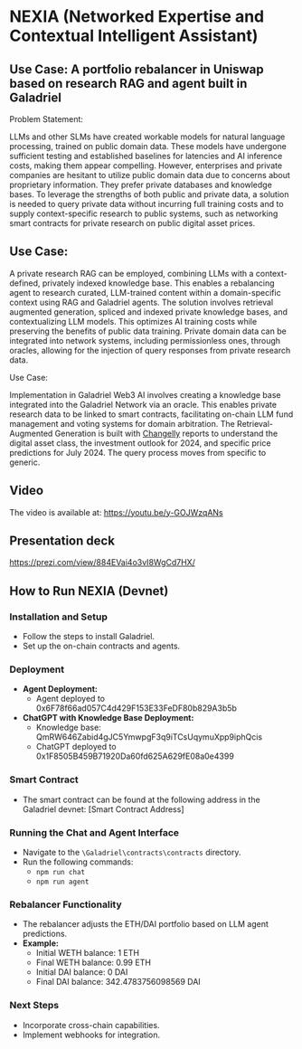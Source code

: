 # NEXIA (Networked Expertise and Contextual Intelligent Assistant)

## Use Case: A portfolio rebalancer in Uniswap based on research RAG and agent built in Galadriel

Problem Statement:

LLMs and other SLMs have created workable models for natural language processing, trained on public domain data. These models have undergone sufficient testing and established baselines for latencies and AI inference costs, making them appear compelling.
However, enterprises and private companies are hesitant to utilize public domain data due to concerns about proprietary information. They prefer private databases and knowledge bases.
To leverage the strengths of both public and private data, a solution is needed to query private data without incurring full training costs and to supply context-specific research to public systems, such as networking smart contracts for private research on public digital asset prices.

## Use Case:

A private research RAG can be employed, combining LLMs with a context-defined, privately indexed knowledge base. This enables a rebalancing agent to research curated, LLM-trained content within a domain-specific context using RAG and Galadriel agents.
The solution involves retrieval augmented generation, spliced and indexed private knowledge bases, and contextualizing LLM models. This optimizes AI training costs while preserving the benefits of public data training.
Private domain data can be integrated into network systems, including permissionless ones, through oracles, allowing for the injection of query responses from private research data.

Use Case:

Implementation in Galadriel Web3 AI involves creating a knowledge base integrated into the Galadriel Network via an oracle. This enables private research data to be linked to smart contracts, facilitating on-chain LLM fund management and voting systems for domain arbitration.
The Retrieval-Augmented Generation is built with [Changelly](https://changelly.com/) reports to understand the digital asset class, the investment outlook for 2024, and specific price predictions for July 2024. The query process moves from specific to generic.

## Video
The video is available at: https://youtu.be/y-GOJWzqANs

## Presentation deck
https://prezi.com/view/884EVai4o3vI8WgCd7HX/

## How to Run NEXIA (Devnet)

### Installation and Setup
* Follow the steps to install Galadriel.
* Set up the on-chain contracts and agents.

### Deployment
* **Agent Deployment:**
  * Agent deployed to 0x6F78f66ad057C4d429F153E33FeDF80b829A3b5b
* **ChatGPT with Knowledge Base Deployment:**
  * Knowledge base: QmRW646Zabid4gJC5YmwpgF3q9iTCsUqymuXpp9iphQcis
  * ChatGPT deployed to 0x1F8505B459B71920Da60fd625A629fE08a0e4399

### Smart Contract
* The smart contract can be found at the following address in the Galadriel devnet: [Smart Contract Address]

### Running the Chat and Agent Interface
* Navigate to the `\Galadriel\contracts\contracts` directory.
* Run the following commands:
  * `npm run chat`
  * `npm run agent`

### Rebalancer Functionality
* The rebalancer adjusts the ETH/DAI portfolio based on LLM agent predictions.
* **Example:**
  * Initial WETH balance: 1 ETH
  * Final WETH balance: 0.99 ETH
  * Initial DAI balance: 0 DAI
  * Final DAI balance: 342.4783756098569 DAI

### Next Steps
* Incorporate cross-chain capabilities.
* Implement webhooks for integration.


